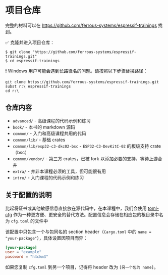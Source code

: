 # 项目仓库

完整的材料可以在 <https://github.com/ferrous-systems/espressif-trainings> 找到。

✅ 克隆并进入项目仓库：

```console
$ git clone "https://github.com/ferrous-systems/espressif-trainings.git"
$ cd espressif-trainings
```

❗ Windows 用户可能会遇到长路径名的问题。请按照以下步骤替换路径：

```console
git clone https://github.com/ferrous-systems/espressif-trainings.git
subst r:\ espressif-trainings
cd r:\
```

## 仓库内容

- `advanced/` - 高级课程的代码示例和练习
- `book/` - 本书的 markdown 源码
- `common/` - 入门和高级课程共用的代码
- `common/lib/` - 基础 crates
- `common/lib/esp32-c3-dkc02-bsc` - `ESP32-C3-DevKitC-02` 的板级支持 crate（bsc）
- `common/vendor/` - 第三方 crates，已被 fork 以添加必要的支持，等待上游合并
- `extra/` - 并非本课程必须的工具，但可能很有用
- `intro/` - 入门课程的代码示例和练习


## 关于配置的说明

比起将证书或其他敏感信息直接放在源代码中，在本课程中，我们会使用 [toml-cfg](https://github.com/jamesmunns/toml-cfg) 作为一种更方便、更安全的替代方法。配置信息会存储在相应包的根目录中名为 `cfg.toml` 的文件中

该配置中只包含一个与包同名的 section header（`Cargo.toml` 中的 `name = "your-package"`），具体设置因项目而异：

```toml
[your-package]
user = "example"
password = "h4ckm3"
```

如果您复制 `cfg.toml` 到另一个项目，记得将 header 改为 `[另一个包的 name]`。

